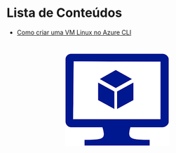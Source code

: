 Lista de Conteúdos
=================
<!--ts-->
   * [Como criar uma VM Linux no Azure CLI](https://github.com/luizpessol/aks-azure-kubernetes-services/blob/master/az_aks_create_kubenet_cli.md)
<!--te-->
<h1 align="center">
  <img alt="AzureVirtualMachine" title="#AzureVirtualMachine" src="./azure_virtual_machine.png" />
</h1>
